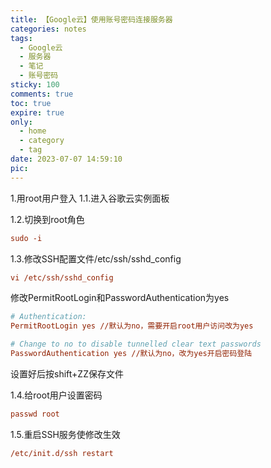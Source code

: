 ```yaml
---
title: 【Google云】使用账号密码连接服务器
categories: notes
tags:
  - Google云 
  - 服务器 
  - 笔记 
  - 账号密码
sticky: 100
comments: true
toc: true
expire: true
only:
  - home
  - category
  - tag
date: 2023-07-07 14:59:10
pic:
---
```


1.用root用户登入
1.1.进入谷歌云实例面板


1.2.切换到root角色
```ini
sudo -i
```

1.3.修改SSH配置文件/etc/ssh/sshd_config
```ini
vi /etc/ssh/sshd_config
```

修改PermitRootLogin和PasswordAuthentication为yes

```ini
# Authentication:
PermitRootLogin yes //默认为no，需要开启root用户访问改为yes

# Change to no to disable tunnelled clear text passwords
PasswordAuthentication yes //默认为no，改为yes开启密码登陆
```

设置好后按shift+ZZ保存文件

1.4.给root用户设置密码
```ini
passwd root
```

1.5.重启SSH服务使修改生效
```ini
/etc/init.d/ssh restart
```